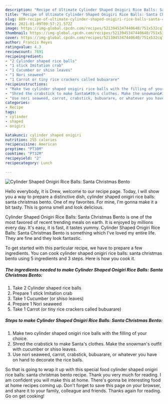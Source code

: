 ```yaml
---
description: "Recipe of Ultimate Cylinder Shaped Onigiri Rice Balls: Santa Christmas Bento"
title: "Recipe of Ultimate Cylinder Shaped Onigiri Rice Balls: Santa Christmas Bento"
slug: 809-recipe-of-ultimate-cylinder-shaped-onigiri-rice-balls-santa-christmas-bento
date: 2021-01-09T09:57:21.572Z
image: https://img-global.cpcdn.com/recipes/5213945347440640/751x532cq70/cylinder-shaped-onigiri-rice-balls-santa-christmas-bento-recipe-main-photo.jpg
thumbnail: https://img-global.cpcdn.com/recipes/5213945347440640/751x532cq70/cylinder-shaped-onigiri-rice-balls-santa-christmas-bento-recipe-main-photo.jpg
cover: https://img-global.cpcdn.com/recipes/5213945347440640/751x532cq70/cylinder-shaped-onigiri-rice-balls-santa-christmas-bento-recipe-main-photo.jpg
author: Francis Reyes
ratingvalue: 4.3
reviewcount: 7691
recipeingredient:
- "2 Cylinder shaped rice balls"
- "1 stick Imitation crab"
- "1 Cucumber or shiso leaves"
- "1 Nori seaweed"
- "1 Carrot or tiny rice crackers called bubuarare"
recipeinstructions:
- "Make two cylinder shaped onigiri rice balls with the filling of your choice."
- "Shred the crabstick to make Santa&#39;s clothes. Make the snowman&#39;s outfit with cucumber or shiso leaves."
- "Use nori seaweed, carrot, crabstick, bubuarare, or whatever you have on hand to decorate the rice balls."
categories:
- Recipe
tags:
- cylinder
- shaped
- onigiri

katakunci: cylinder shaped onigiri 
nutrition: 255 calories
recipecuisine: American
preptime: "PT30M"
cooktime: "PT32M"
recipeyield: "2"
recipecategory: Lunch

---
```



![Cylinder Shaped Onigiri Rice Balls: Santa Christmas Bento](https://img-global.cpcdn.com/recipes/5213945347440640/751x532cq70/cylinder-shaped-onigiri-rice-balls-santa-christmas-bento-recipe-main-photo.jpg)

Hello everybody, it is Drew, welcome to our recipe page. Today, I will show you a way to prepare a distinctive dish, cylinder shaped onigiri rice balls: santa christmas bento. One of my favorites. For mine, I'm gonna make it a bit tasty. This is gonna smell and look delicious.



Cylinder Shaped Onigiri Rice Balls: Santa Christmas Bento is one of the most favored of recent trending meals on earth. It is enjoyed by millions every day. It's easy, it is fast, it tastes yummy. Cylinder Shaped Onigiri Rice Balls: Santa Christmas Bento is something which I've loved my entire life. They are fine and they look fantastic.


To get started with this particular recipe, we have to prepare a few ingredients. You can cook cylinder shaped onigiri rice balls: santa christmas bento using 5 ingredients and 3 steps. Here is how you cook it.

<!--inarticleads1-->

##### The ingredients needed to make Cylinder Shaped Onigiri Rice Balls: Santa Christmas Bento:

1. Take 2 Cylinder shaped rice balls
1. Prepare 1 stick Imitation crab
1. Take 1 Cucumber (or shiso leaves)
1. Prepare 1 Nori seaweed
1. Take 1 Carrot (or tiny rice crackers called bubuarare)




<!--inarticleads2-->

##### Steps to make Cylinder Shaped Onigiri Rice Balls: Santa Christmas Bento:

1. Make two cylinder shaped onigiri rice balls with the filling of your choice.
1. Shred the crabstick to make Santa&#39;s clothes. Make the snowman&#39;s outfit with cucumber or shiso leaves.
1. Use nori seaweed, carrot, crabstick, bubuarare, or whatever you have on hand to decorate the rice balls.




So that is going to wrap it up with this special food cylinder shaped onigiri rice balls: santa christmas bento recipe. Thank you very much for reading. I am confident you will make this at home. There's gonna be interesting food at home recipes coming up. Don't forget to save this page on your browser, and share it to your family, colleague and friends. Thanks again for reading. Go on get cooking!
